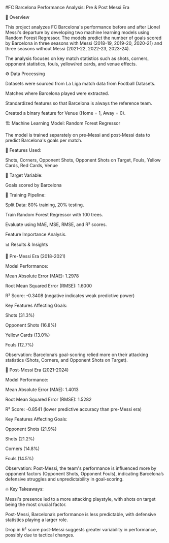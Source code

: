 
#FC Barcelona Performance Analysis: Pre & Post Messi Era

📌 Overview

This project analyzes FC Barcelona's performance before and after Lionel Messi's departure by developing two machine learning models using Random Forest Regressor. The models predict the number of goals scored by Barcelona in three seasons with Messi (2018-19, 2019-20, 2020-21) and three seasons without Messi (2021-22, 2022-23, 2023-24).

The analysis focuses on key match statistics such as shots, corners, opponent statistics, fouls, yellow/red cards, and venue effects.

⚙️ Data Processing

Datasets were sourced from La Liga match data from Football Datasets.

Matches where Barcelona played were extracted.

Standardized features so that Barcelona is always the reference team.

Created a binary feature for Venue (Home = 1, Away = 0).

🏗️ Machine Learning Model: Random Forest Regressor

The model is trained separately on pre-Messi and post-Messi data to predict Barcelona's goals per match.

🔹 Features Used:

Shots, Corners, Opponent Shots, Opponent Shots on Target, Fouls, Yellow Cards, Red Cards, Venue

🔹 Target Variable:

Goals scored by Barcelona

🔹 Training Pipeline:

Split Data: 80% training, 20% testing.

Train Random Forest Regressor with 100 trees.

Evaluate using MAE, MSE, RMSE, and R² scores.

Feature Importance Analysis.

📊 Results & Insights

🔹 Pre-Messi Era (2018-2021)

Model Performance:

Mean Absolute Error (MAE): 1.2978

Root Mean Squared Error (RMSE): 1.6000

R² Score: -0.3408 (negative indicates weak predictive power)

Key Features Affecting Goals:

Shots (31.3%)

Opponent Shots (16.8%)

Yellow Cards (13.0%)

Fouls (12.7%)

Observation: Barcelona’s goal-scoring relied more on their attacking statistics (Shots, Corners, and Opponent Shots on Target).

🔹 Post-Messi Era (2021-2024)

Model Performance:

Mean Absolute Error (MAE): 1.4013

Root Mean Squared Error (RMSE): 1.5282

R² Score: -0.8541 (lower predictive accuracy than pre-Messi era)

Key Features Affecting Goals:

Opponent Shots (21.9%)

Shots (21.2%)

Corners (14.8%)

Fouls (14.5%)

Observation: Post-Messi, the team's performance is influenced more by opponent factors (Opponent Shots, Opponent Fouls), indicating Barcelona’s defensive struggles and unpredictability in goal-scoring.

🔥 Key Takeaways:

Messi's presence led to a more attacking playstyle, with shots on target being the most crucial factor.

Post-Messi, Barcelona’s performance is less predictable, with defensive statistics playing a larger role.

Drop in R² score post-Messi suggests greater variability in performance, possibly due to tactical changes.
